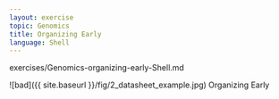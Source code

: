 ```yaml
---
layout: exercise
topic: Genomics
title: Organizing Early
language: Shell
---
```

exercises/Genomics-organizing-early-Shell.md

![bad]({{ site.baseurl }}/fig/2_datasheet_example.jpg)
Organizing Early